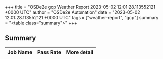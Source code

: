 +++
title = "OSDe2e gcp Weather Report 2023-05-02 12:01:28.113552121 +0000 UTC"
author = "OSDe2e Automation"
date = "2023-05-02 12:01:28.113552121 +0000 UTC"
tags = ["weather-report", "gcp"]
summary = "<table class=\"summary\"></table>"
+++
## Summary

| Job Name | Pass Rate | More detail |
|----------|-----------|-------------|




